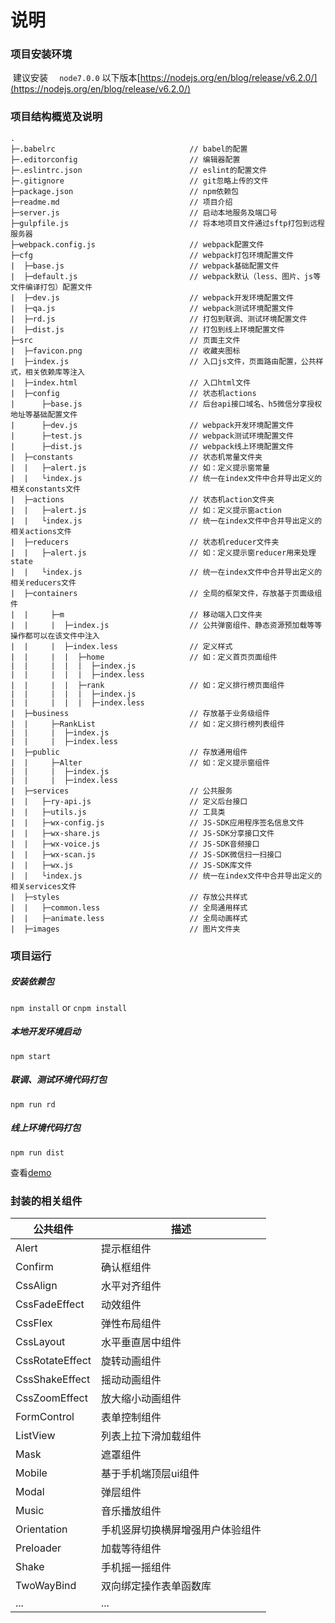 # 说明

### 项目安装环境	

​	建议安装    `  node7.0.0` 以下版本[https://nodejs.org/en/blog/release/v6.2.0/](https://nodejs.org/en/blog/release/v6.2.0/)

### 项目结构概览及说明

```tree
.
├─.babelrc                              // babel的配置
├─.editorconfig                         // 编辑器配置
├─.eslintrc.json                        // eslint的配置文件
├─.gitignore                            // git忽略上传的文件
├─package.json                          // npm依赖包
├─readme.md                             // 项目介绍
├─server.js                             // 启动本地服务及端口号
├─gulpfile.js                           // 将本地项目文件通过sftp打包到远程服务器
├─webpack.config.js                     // webpack配置文件
├─cfg                                   // webpack打包环境配置文件
|  ├─base.js                            // webpack基础配置文件
|  ├─default.js                         // webpack默认（less、图片、js等文件编译打包）配置文件
|  ├─dev.js                             // webpack开发环境配置文件
|  ├─qa.js                              // webpack测试环境配置文件
|  ├─rd.js                              // 打包到联调、测试环境配置文件
|  ├─dist.js                            // 打包到线上环境配置文件
├─src                                   // 页面主文件
|  ├─favicon.png                        // 收藏夹图标
|  ├─index.js                           // 入口js文件，页面路由配置，公共样式，相关依赖库等注入
|  ├─index.html                         // 入口html文件
|  ├─config                             // 状态机actions
|      ├─base.js                        // 后台api接口域名、h5微信分享授权地址等基础配置文件
|      ├─dev.js                         // webpack开发环境配置文件
|      ├─test.js                        // webpack测试环境配置文件
|      ├─dist.js                        // webpack线上环境配置文件
|  ├─constants                          // 状态机常量文件夹
|  |   ├─alert.js                       // 如：定义提示窗常量
|  |   └index.js                        // 统一在index文件中合并导出定义的相关constants文件
|  ├─actions                            // 状态机action文件夹
|  |   ├─alert.js                       // 如：定义提示窗action
|  |   └index.js                        // 统一在index文件中合并导出定义的相关actions文件
|  ├─reducers                           // 状态机reducer文件夹
|  |   ├─alert.js                       // 如：定义提示窗reducer用来处理state
|  |   └index.js                        // 统一在index文件中合并导出定义的相关reducers文件
|  ├─containers                         // 全局的框架文件，存放基于页面级组件
|  |     ├─m                            // 移动端入口文件夹
|  |     |  ├─index.js                  // 公共弹窗组件、静态资源预加载等等操作都可以在该文件中注入
|  |     |  ├─index.less                // 定义样式
|  |     |  |  ├─home                   // 如：定义首页页面组件
|  |     |  |  |  ├─index.js           
|  |     |  |  |  ├─index.less         
|  |     |  |  ├─rank                   // 如：定义排行榜页面组件
|  |     |  |  |  ├─index.js           
|  |     |  |  |  ├─index.less         
|  ├─business                           // 存放基于业务级组件
|  |     ├─RankList                     // 如：定义排行榜列表组件
|  |     |  ├─index.js                 
|  |     |  ├─index.less
|  ├─public                             // 存放通用组件
|  |     ├─Alter                        // 如：定义提示窗组件
|  |     |  ├─index.js                 
|  |     |  ├─index.less
|  ├─services                           // 公共服务
|  |   ├─ry-api.js                      // 定义后台接口
|  |   ├─utils.js                       // 工具类
|  |   ├─wx-config.js                   // JS-SDK应用程序签名信息文件
|  |   ├─wx-share.js                    // JS-SDK分享接口文件
|  |   ├─wx-voice.js                    // JS-SDK音频接口
|  |   ├─wx-scan.js                     // JS-SDK微信扫一扫接口
|  |   ├─wx.js                          // JS-SDK库文件
|  |   └index.js                        // 统一在index文件中合并导出定义的相关services文件
|  ├─styles                             // 存放公共样式
|  |   ├─common.less                    // 全局通用样式
|  |   ├─animate.less                   // 全局动画样式
|  ├─images                             // 图片文件夹
```
### 项目运行

##### 安装依赖包

`npm install` or `cnpm install`

##### 本地开发环境启动

`npm start`

##### 联调、测试环境代码打包

`npm run rd`

##### 线上环境代码打包

`npm run dist`

查看[demo](https://xiang0308.github.io/react-webpack/dist/#/m/effect)

### 封装的相关组件

| 公共组件        | 描述                             |
| --------------- | -------------------------------- |
| Alert           | 提示框组件                       |
| Confirm         | 确认框组件                       |
| CssAlign        | 水平对齐组件                     |
| CssFadeEffect   | 动效组件                         |
| CssFlex         | 弹性布局组件                     |
| CssLayout       | 水平垂直居中组件                 |
| CssRotateEffect | 旋转动画组件                     |
| CssShakeEffect  | 摇动动画组件                     |
| CssZoomEffect   | 放大缩小动画组件                 |
| FormControl     | 表单控制组件                     |
| ListView        | 列表上拉下滑加载组件             |
| Mask            | 遮罩组件                         |
| Mobile          | 基于手机端顶层ui组件             |
| Modal           | 弹层组件                         |
| Music           | 音乐播放组件                     |
| Orientation     | 手机竖屏切换横屏增强用户体验组件 |
| Preloader       | 加载等待组件                     |
| Shake           | 手机摇一摇组件                   |
| TwoWayBind      | 双向绑定操作表单函数库           |
| ...             | ...                              |

